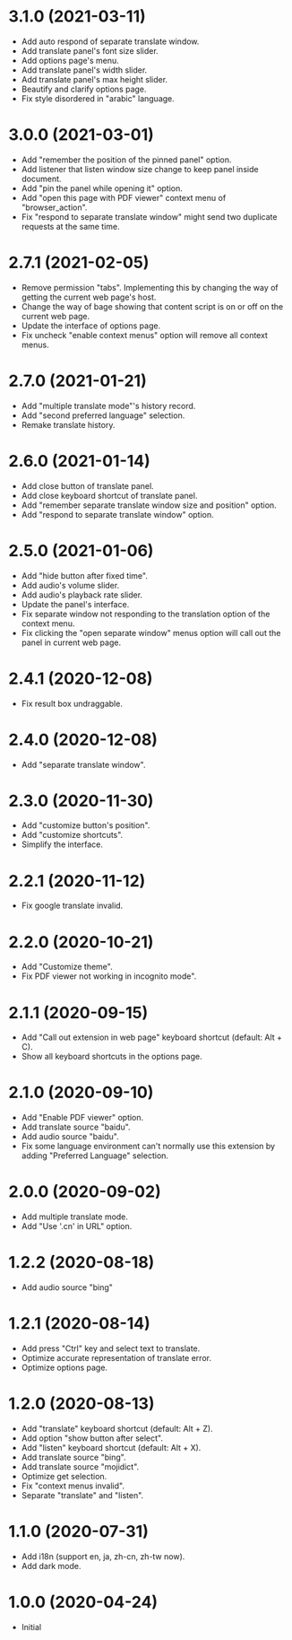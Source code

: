 # 3.1.0 (2021-03-11)
- Add auto respond of separate translate window.
- Add translate panel's font size slider.
- Add options page's menu.
- Add translate panel's width slider.
- Add translate panel's max height slider.
- Beautify and clarify options page.
- Fix style disordered in "arabic" language.
# 3.0.0 (2021-03-01)
- Add "remember the position of the pinned panel" option.
- Add listener that listen window size change to keep panel inside document.
- Add "pin the panel while opening it" option.
- Add "open this page with PDF viewer" context menu of "browser_action".
- Fix "respond to separate translate window" might send two duplicate requests at the same time.
# 2.7.1 (2021-02-05)
- Remove permission "tabs". Implementing this by changing the way of getting the current web page's host.
- Change the way of bage showing that content script is on or off on the current web page.
- Update the interface of options page.
- Fix uncheck "enable context menus" option will remove all context menus.
# 2.7.0 (2021-01-21)
- Add "multiple translate mode"'s history record.
- Add "second preferred language" selection.
- Remake translate history.
# 2.6.0 (2021-01-14)
- Add close button of translate panel.
- Add close keyboard shortcut of translate panel.
- Add "remember separate translate window size and position" option.
- Add "respond to separate translate window" option.
# 2.5.0 (2021-01-06)
- Add "hide button after fixed time".
- Add audio's volume slider.
- Add audio's playback rate slider.
- Update the panel's interface.
- Fix separate window not responding to the translation option of the context menu.
- Fix clicking the "open separate window" menus option will call out the panel in current web page.
# 2.4.1 (2020-12-08)
- Fix result box undraggable.
# 2.4.0 (2020-12-08)
- Add "separate translate window".
# 2.3.0 (2020-11-30)
- Add "customize button's position".
- Add "customize shortcuts".
- Simplify the interface.
# 2.2.1 (2020-11-12)
- Fix google translate invalid.
# 2.2.0 (2020-10-21)
- Add "Customize theme".
- Fix PDF viewer not working in incognito mode".
# 2.1.1 (2020-09-15)
- Add "Call out extension in web page" keyboard shortcut (default: Alt + C).
- Show all keyboard shortcuts in the options page.
# 2.1.0 (2020-09-10)
- Add "Enable PDF viewer" option.
- Add translate source "baidu".
- Add audio source "baidu".
- Fix some language environment can't normally use this extension by adding "Preferred Language" selection.
# 2.0.0 (2020-09-02)
- Add multiple translate mode.
- Add "Use '.cn' in URL" option.
# 1.2.2 (2020-08-18)
- Add audio source "bing"
# 1.2.1 (2020-08-14)
- Add press "Ctrl" key and select text to translate.
- Optimize accurate representation of translate error.
- Optimize options page.
# 1.2.0 (2020-08-13)
- Add "translate" keyboard shortcut (default: Alt + Z).
- Add option "show button after select".
- Add "listen" keyboard shortcut (default: Alt + X).
- Add translate source "bing".
- Add translate source "mojidict".
- Optimize get selection.
- Fix "context menus invalid".
- Separate "translate" and "listen".
# 1.1.0 (2020-07-31)
- Add i18n (support en, ja, zh-cn, zh-tw now).
- Add dark mode.
# 1.0.0 (2020-04-24)
- Initial